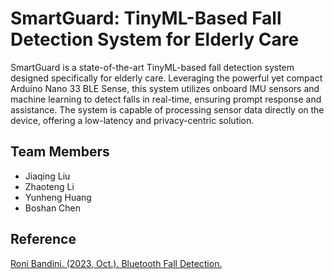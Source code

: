 # SmartGuard: TinyML-Based Fall Detection System for Elderly Care

SmartGuard is a state-of-the-art TinyML-based fall detection system designed specifically for elderly care. Leveraging the powerful yet compact Arduino Nano 33 BLE Sense, this system utilizes onboard IMU sensors and machine learning to detect falls in real-time, ensuring prompt response and assistance. The system is capable of processing sensor data directly on the device, offering a low-latency and privacy-centric solution. 

## Team Members
- Jiaqing Liu
- Zhaoteng Li
- Yunheng Huang
- Boshan Chen

## Reference
[Roni Bandini. (2023, Oct.). Bluetooth Fall Detection. ](https://docs.edgeimpulse.com/experts/accelerometer-and-activity-projects/bluetooth-fall-detection-arduino-nano-33)
